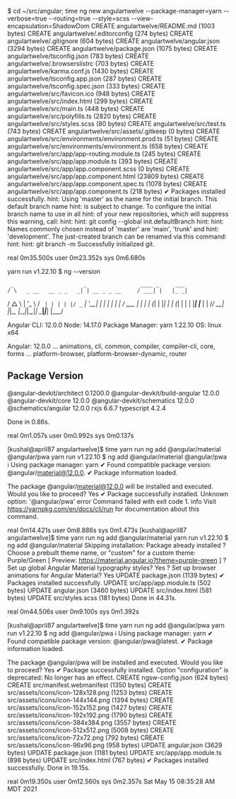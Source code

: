 $ cd ~/src/angular; time ng new angulartwelve --package-manager=yarn --verbose=true --routing=true --style=scss --view-encapsulation=ShadowDom
CREATE angulartwelve/README.md (1003 bytes)
CREATE angulartwelve/.editorconfig (274 bytes)
CREATE angulartwelve/.gitignore (604 bytes)
CREATE angulartwelve/angular.json (3294 bytes)
CREATE angulartwelve/package.json (1075 bytes)
CREATE angulartwelve/tsconfig.json (783 bytes)
CREATE angulartwelve/.browserslistrc (703 bytes)
CREATE angulartwelve/karma.conf.js (1430 bytes)
CREATE angulartwelve/tsconfig.app.json (287 bytes)
CREATE angulartwelve/tsconfig.spec.json (333 bytes)
CREATE angulartwelve/src/favicon.ico (948 bytes)
CREATE angulartwelve/src/index.html (299 bytes)
CREATE angulartwelve/src/main.ts (448 bytes)
CREATE angulartwelve/src/polyfills.ts (2820 bytes)
CREATE angulartwelve/src/styles.scss (80 bytes)
CREATE angulartwelve/src/test.ts (743 bytes)
CREATE angulartwelve/src/assets/.gitkeep (0 bytes)
CREATE angulartwelve/src/environments/environment.prod.ts (51 bytes)
CREATE angulartwelve/src/environments/environment.ts (658 bytes)
CREATE angulartwelve/src/app/app-routing.module.ts (245 bytes)
CREATE angulartwelve/src/app/app.module.ts (393 bytes)
CREATE angulartwelve/src/app/app.component.scss (0 bytes)
CREATE angulartwelve/src/app/app.component.html (23809 bytes)
CREATE angulartwelve/src/app/app.component.spec.ts (1078 bytes)
CREATE angulartwelve/src/app/app.component.ts (218 bytes)
✔ Packages installed successfully.
hint: Using 'master' as the name for the initial branch. This default branch name
hint: is subject to change. To configure the initial branch name to use in all
hint: of your new repositories, which will suppress this warning, call:
hint:
hint:   git config --global init.defaultBranch <name>
hint:
hint: Names commonly chosen instead of 'master' are 'main', 'trunk' and
hint: 'development'. The just-created branch can be renamed via this command:
hint:
hint:   git branch -m <name>
    Successfully initialized git.

real    0m35.500s
user    0m23.352s
sys     0m6.680s

yarn run v1.22.10
$ ng --version

     _                      _                 ____ _     ___
    / \   _ __   __ _ _   _| | __ _ _ __     / ___| |   |_ _|
   / △ \ | '_ \ / _` | | | | |/ _` | '__|   | |   | |    | |
  / ___ \| | | | (_| | |_| | | (_| | |      | |___| |___ | |
 /_/   \_\_| |_|\__, |\__,_|_|\__,_|_|       \____|_____|___|
                |___/


Angular CLI: 12.0.0
Node: 14.17.0
Package Manager: yarn 1.22.10
OS: linux x64

Angular: 12.0.0
... animations, cli, common, compiler, compiler-cli, core, forms
... platform-browser, platform-browser-dynamic, router

Package                         Version
---------------------------------------------------------
@angular-devkit/architect       0.1200.0
@angular-devkit/build-angular   12.0.0
@angular-devkit/core            12.0.0
@angular-devkit/schematics      12.0.0
@schematics/angular             12.0.0
rxjs                            6.6.7
typescript                      4.2.4

Done in 0.86s.

real    0m1.057s
user    0m0.992s
sys     0m0.137s

[kushal@april87 angulartwelve]$ time yarn run ng add @angular/material @angular/pwa
yarn run v1.22.10
$ ng add @angular/material @angular/pwa
ℹ Using package manager: yarn
✔ Found compatible package version: @angular/material@12.0.0.
✔ Package information loaded.

The package @angular/material@12.0.0 will be installed and executed.
Would you like to proceed? Yes
✔ Package successfully installed.
Unknown option: '@angular/pwa'
error Command failed with exit code 1.
info Visit https://yarnpkg.com/en/docs/cli/run for documentation about this command.

real    0m14.421s
user    0m8.886s
sys     0m1.473s
[kushal@april87 angulartwelve]$ time yarn run ng add @angular/material
yarn run v1.22.10
$ ng add @angular/material
Skipping installation: Package already installed
? Choose a prebuilt theme name, or "custom" for a custom theme: Purple/Green       [ Preview: https://material.angular.io?theme=purple-green ]
? Set up global Angular Material typography styles? Yes
? Set up browser animations for Angular Material? Yes
UPDATE package.json (1139 bytes)
✔ Packages installed successfully.
UPDATE src/app/app.module.ts (502 bytes)
UPDATE angular.json (3460 bytes)
UPDATE src/index.html (581 bytes)
UPDATE src/styles.scss (181 bytes)
Done in 44.31s.

real    0m44.506s
user    0m9.100s
sys     0m1.392s

[kushal@april87 angulartwelve]$ time yarn run ng add @angular/pwa
yarn run v1.22.10
$ ng add @angular/pwa
ℹ Using package manager: yarn
✔ Found compatible package version: @angular/pwa@latest.
✔ Package information loaded.

The package @angular/pwa will be installed and executed.
Would you like to proceed? Yes
✔ Package successfully installed.
Option "configuration" is deprecated: No longer has an effect.
CREATE ngsw-config.json (624 bytes)
CREATE src/manifest.webmanifest (1350 bytes)
CREATE src/assets/icons/icon-128x128.png (1253 bytes)
CREATE src/assets/icons/icon-144x144.png (1394 bytes)
CREATE src/assets/icons/icon-152x152.png (1427 bytes)
CREATE src/assets/icons/icon-192x192.png (1790 bytes)
CREATE src/assets/icons/icon-384x384.png (3557 bytes)
CREATE src/assets/icons/icon-512x512.png (5008 bytes)
CREATE src/assets/icons/icon-72x72.png (792 bytes)
CREATE src/assets/icons/icon-96x96.png (958 bytes)
UPDATE angular.json (3629 bytes)
UPDATE package.json (1181 bytes)
UPDATE src/app/app.module.ts (898 bytes)
UPDATE src/index.html (767 bytes)
✔ Packages installed successfully.
Done in 19.15s.

real    0m19.350s
user    0m12.560s
sys     0m2.357s
Sat May 15 08:35:28 AM MDT 2021
